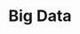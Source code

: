 ---
license: '[CC BY-ND 4.0](http://creativecommons.org/licenses/by-nd/4.0/)'
title: Big Data
show_in_lists: true
---